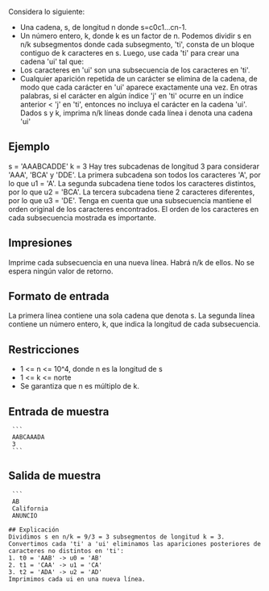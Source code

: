 Considera lo siguiente:
* Una cadena, s, de longitud n donde s=c0c1...cn-1.
* Un número entero, k, donde k es un factor de n.
Podemos dividir s en n/k subsegmentos donde cada subsegmento, 'ti', consta de un bloque contiguo de k caracteres en s. Luego, use cada 'ti' para crear una cadena 'ui' tal que:
* Los caracteres en 'ui' son una subsecuencia de los caracteres en 'ti'.
* Cualquier aparición repetida de un carácter se elimina de la cadena, de modo que cada carácter en 'ui' aparece exactamente una vez. En otras palabras, si el carácter en algún índice 'j' en 'ti' ocurre en un índice anterior < 'j' en 'ti', entonces no incluya el carácter en la cadena 'ui'.
Dados s y k, imprima n/k líneas donde cada línea i denota una cadena 'ui'
## Ejemplo
s = 'AAABCADDE'
k = 3
Hay tres subcadenas de longitud 3 para considerar 'AAA', 'BCA' y 'DDE'. La primera subcadena son todos los caracteres 'A', por lo que u1 = 'A'. La segunda subcadena tiene todos los caracteres distintos, por lo que u2 = 'BCA'. La tercera subcadena tiene 2 caracteres diferentes, por lo que u3 = 'DE'. Tenga en cuenta que una subsecuencia mantiene el orden original de los caracteres encontrados. El orden de los caracteres en cada subsecuencia mostrada es importante.
## Impresiones
Imprime cada subsecuencia en una nueva línea. Habrá n/k de ellos. No se espera ningún valor de retorno.
## Formato de entrada
La primera línea contiene una sola cadena que denota s.
La segunda línea contiene un número entero, k, que indica la longitud de cada subsecuencia.
## Restricciones
* 1 <= n <= 10^4, donde n es la longitud de s
* 1 <= k <= norte
* Se garantiza que n es múltiplo de k.
## Entrada de muestra
     ```
     AABCAAADA
     3
     ```
## Salida de muestra
     ```
     AB
     California
     ANUNCIO
```
## Explicación
Dividimos s en n/k = 9/3 = 3 subsegmentos de longitud k = 3. Convertimos cada 'ti' a 'ui' eliminamos las apariciones posteriores de caracteres no distintos en 'ti':
1. t0 = 'AAB' -> u0 = 'AB'
2. t1 = 'CAA' -> u1 = 'CA'
3. t2 = 'ADA' -> u2 = 'AD'
Imprimimos cada ui en una nueva línea.